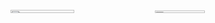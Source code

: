 <div style="display: flex;">
    <div style="flex: 1;">
        <img src="https://github-readme-stats.vercel.app/api?username=its-vitor&show_icons=true&count_private=true&theme=great-gatsby" style="width: 45%;" />
        <img src="https://github-readme-stats.vercel.app/api/top-langs/?username=its-vitor&layout=compact&theme=vision-friendly-dark" style="width: 40%;" />
    </div>
</div>
